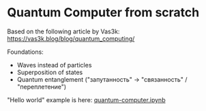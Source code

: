 # Quantum Computer from scratch

Based on the following article by Vas3k: https://vas3k.blog/blog/quantum_computing/

Foundations:
- Waves instead of particles
- Superposition of states
- Quantum entanglement ("запутанность" -> "связанность" / "переплетение")

"Hello world" example is here: [quantum-computer.ipynb](quantum-computer.ipynb)
